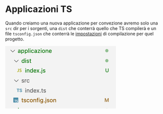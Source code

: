 # Applicazioni TS
Quando creiamo una nuova applicazione per convezione avremo solo una `src` dir per i sorgenti, una `dist` che conterrà quello che TS compilerà e un file `tsconfig.json` che conterrà le [impostazioni](./installazione.md#configurazione) di compilazione per quel progetto.

![cartella applicazione](./../img/image3.png)
